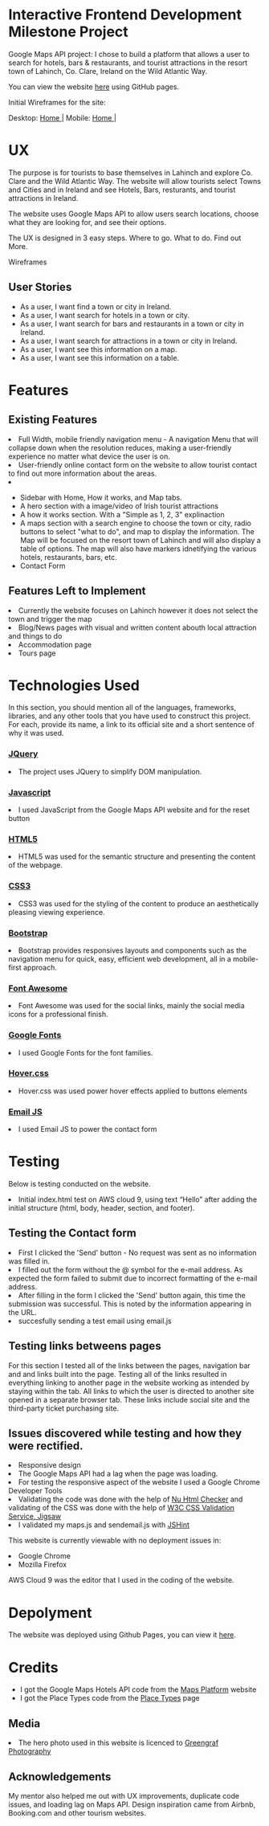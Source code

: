<h1>Interactive Frontend Development Milestone Project</h1>

Google Maps API project: I chose to build a platform that allows a user to search for hotels, bars & restaurants, and tourist attractions in the resort town of Lahinch, Co. Clare, Ireland on the Wild Atlantic Way.  

You can view the website <a href="https://tobinwebdesign.github.io/Interactive-Frontend-Development-Milestone-Project/">here</a> using GitHub pages.

Initial Wireframes for the site:

Desktop: <a href="assets/wireframes/wireframe-desktop.png">Home </a>| 
Mobile: <a href="assets/wireframes/wireframe-mobile.png">Home </a>| 

<h1>UX</h1>

The purpose is for tourists to base themselves in Lahinch and explore Co. Clare and the Wild Atlantic Way. The website will allow tourists select Towns and Cities and in Ireland and see Hotels, Bars, resturants, and tourist attractions in Ireland. 

The website uses Google Maps API to allow users search locations, choose what they are looking for, and see their options. 

The UX is designed in 3 easy steps. Where to go. What to do. Find out More.

Wireframes


<h2>User Stories </h2>
<ul>
  <li>As a user, I want find a town or city in Ireland.</li>
<li>As a user, I want search for hotels in a town or city.</li>
<li>As a user, I want search for bars and restaurants in a town or city in Ireland.</li>
<li>As a user, I want search for attractions in a town or city in Ireland.</li>
<li>As a user, I want see this information on a map.</li>
<li>As a user, I want see this information on a table.</li>
</ul>

<h1> Features</h1>

<h2>Existing Features</h2>

<li>Full Width, mobile friendly navigation menu - A navigation Menu that will collapse down when the resolution reduces, making a user-friendly experience no matter what device the user is on.</li>

<li>User-friendly online contact form on the website to allow tourist contact to find out more information about the areas.</li>
<li></li>

<ul>
  <li>Sidebar with Home, How it works, and Map tabs. </li>
  <li>A hero section with a image/video of Irish tourist attractions</li>
<li>A how it works section. With a "Simple as 1, 2, 3" explinaction</li>
<li>A maps section with a search engine to choose the town or city, radio buttons to select "what to do", and map to display the information. The Map will be focused on the resort town of Lahinch and will also display a table of options. The map will also have markers idnetifying the various hotels, restaurants, bars, etc. </li>
<li>Contact Form</li>
</ul>

<h2>Features Left to Implement</h2>
<li>Currently the website focuses on Lahinch however it does not select the town and trigger the map</li>
<li>Blog/News pages with visual and written content abouth local attraction and things to do</li>
<li>Accommodation page</li>
<li>Tours page</li>


<h1>Technologies Used</h1>
In this section, you should mention all of the languages, frameworks, libraries, and any other tools that you have used to construct this project. For each, provide its name, a link to its official site and a short sentence of why it was used.
<h3><a href="https://jquery.com/">JQuery</a></h3>
<li>The project uses JQuery to simplify DOM manipulation.</li>
<h3><a href="https://developer.mozilla.org/en-US/docs/Web/JavaScript">Javascript</a></h3>
<li>I used JavaScript from the Google Maps API website and for the reset button</li>
<h3><a href="https://en.wikipedia.org/wiki/HTML5">HTML5</h3></a>
<li>HTML5 was used for the semantic structure and presenting the content of the webpage.</li>
<h3><a href="https://developer.mozilla.org/en-US/docs/Web/CSS/CSS3">CSS3</h3></a>
<li>CSS3 was used for the styling of the content to produce an aesthetically pleasing viewing experience.</li>
<h3><a href="https://getbootstrap.com/">Bootstrap</h3></a>
<li>Bootstrap provides responsives layouts and components such as the navigation menu for quick, easy, efficient web development, all in a mobile-first approach.</li>
<h3><a href="https://fontawesome.com/">Font Awesome</h3></a>
<li>Font Awesome was used for the social links, mainly the social media icons for a professional finish.</li>
<h3><a href="https://fonts.google.com/">Google Fonts</h3></a>
<li>I used Google Fonts for the font families.</li>
<h3><a href="http://ianlunn.github.io/Hover/">Hover.css</h3></a>
<li>Hover.css was used power hover effects applied to buttons elements</li>
<h3><a href="https://www.emailjs.com/">Email JS</h3></a>
<li>I used Email JS to power the contact form</li>


<h1>Testing</h1>

Below is testing conducted on the website.

 <li>Initial index.html test on AWS cloud 9, using text “Hello” after adding the initial structure (html, body, header, section, and footer). </li>
 
<h2>Testing the Contact form</h2>
<li>First I clicked the 'Send' button - No request was sent as no information was filled in.</li>
<li>I filled out the form without the @ symbol for the e-mail address. As expected the form failed to submit due to incorrect formatting of the e-mail address.</li>
<li>After filling in the form I clicked the 'Send' button again, this time the submission was successful. This is noted by the information appearing in the URL.</li>
<li>succesfully sending a test email using email.js</li>
 
<h2>Testing links betweens pages</h2>
For this section I tested all of the links between the pages, navigation bar and and links built into the page. Testing all of the links resulted in everything linking to another page in the website working as intended by staying within the tab.
All links to which the user is directed to another site opened in a separate browser tab. These links include social site and the third-party ticket purchasing site.
 
<h2>Issues discovered while testing and how they were rectified.</h2>
<li>Responsive design </li>
<li>The Google Maps API had a lag when the page was loading. 
<li>For testing the responsive aspect of the website I used a Google Chrome Developer Tools</li>
<li>Validating the code was done with the help of <a href="https://validator.w3.org/nu/#textarea">Nu Html Checker</a> and validating of the CSS was done with the help of <a href="https://jigsaw.w3.org/css-validator/">W3C CSS Validation Service, Jigsaw</a></li>
<li>I validated my maps.js and sendemail.js with <a href="https://jshint.com/">JSHint</a></li>

This website is currently viewable with no deployment issues in:
<li>Google Chrome</li>
<li>Mozilla Firefox</li>

AWS Cloud 9 was the editor that I used in the coding of the website.


<h1>Depolyment</h1>
The website was deployed using Github Pages, you can view it <a href="https://tobinwebdesign.github.io/ucfd-milestone-project/">here</a>.
<h1>Credits</h1>
<ul>
<li>I got the Google Maps Hotels API code from the <a href="https://developers.google.com/maps/documentation/javascript/examples/places-autocomplete-hotelsearch" rel="nofollow">Maps Platform</a> website</li>
<li>I got the Place Types code from the <a href="https://developers.google.com/places/supported_types" rel="nofollow">Place Types</a> page</li>
</ul>


<h2>Media</h2>

<li>The hero photo used in this website is licenced to <a href="https://www.greengrafphotography.com/">Greengraf Photography </a></li>

<h2>Acknowledgements</h2>

<P>My mentor also helped me out with UX improvements, duplicate code issues, and loading lag on Maps API. Design inspiration came from Airbnb, Booking.com and other tourism websites. </P>

